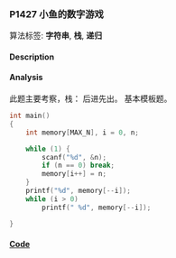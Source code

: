 ### P1427 小鱼的数字游戏

算法标签: **字符串**, **栈**, **递归**


#### Description





#### Analysis

此题主要考察，栈： 后进先出。 基本模板题。

```cpp
int main()
{
    int memory[MAX_N], i = 0, n;

    while (1) {
        scanf("%d", &n);
        if (n == 0) break;
        memory[i++] = n;
    }
    printf("%d", memory[--i]);
    while (i > 0)
        printf(" %d", memory[--i]);

}
```

#### [Code](../cpp/p1427.cpp)
